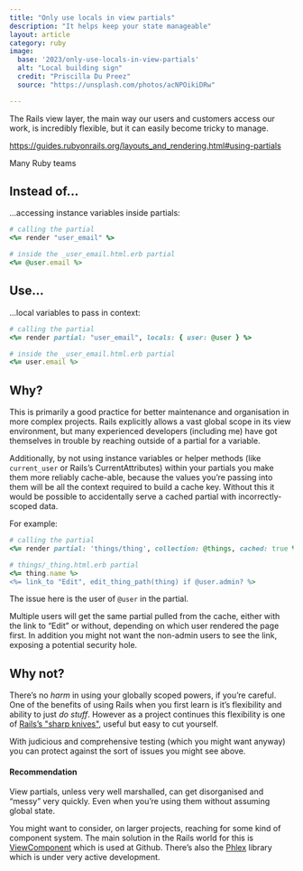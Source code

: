 ```yaml
---
title: "Only use locals in view partials"
description: "It helps keep your state manageable"
layout: article
category: ruby
image:
  base: '2023/only-use-locals-in-view-partials'
  alt: "Local building sign"
  credit: "Priscilla Du Preez"
  source: "https://unsplash.com/photos/acNPOikiDRw"

---
```


The Rails view layer, the main way our users and customers access our work, is incredibly flexible, but it can easily become tricky to manage.

https://guides.rubyonrails.org/layouts_and_rendering.html#using-partials

Many Ruby teams 

## Instead of…

…accessing instance variables inside partials:

```ruby
# calling the partial
<%= render "user_email" %>

# inside the _user_email.html.erb partial
<%= @user.email %>
```


## Use…

…local variables to pass in context:

```ruby
# calling the partial
<%= render partial: "user_email", locals: { user: @user } %>

# inside the _user_email.html.erb partial
<%= user.email %>
```


## Why?

This is primarily a good practice for better maintenance and organisation in more complex projects. Rails explicitly allows a vast global scope in its view environment, but many experienced developers (including me) have got themselves in trouble by reaching outside of a partial for a variable.

Additionally, by not using instance variables or helper methods (like `current_user` or Rails’s CurrentAttributes) within your partials you make them more reliably cache-able, because the values you’re passing into them will be all the context required to build a cache key. Without this it would be possible to accidentally serve a cached partial with incorrectly-scoped data.

For example:

```ruby
# calling the partial
<%= render partial: 'things/thing', collection: @things, cached: true %>

# things/_thing.html.erb partial
<%= thing.name %>
<%= link_to "Edit", edit_thing_path(thing) if @user.admin? %>
```

The issue here is the user of `@user` in the partial.

Multiple users will get the same partial pulled from the cache, either with the link to “Edit” or without, depending on which user rendered the page first. In addition you might not want the non-admin users to see the link, exposing a potential security hole.


## Why not?

There’s no _harm_ in using your globally scoped powers, if you’re careful. One of the benefits of using Rails when you first learn is it’s flexibility and ability to just _do stuff_. However as a project continues this flexibility is one of [Rails’s "sharp knives"](https://rubyonrails.org/doctrine#provide-sharp-knives), useful but easy to cut yourself.

With judicious and comprehensive testing (which you might want anyway) you can protect against the sort of issues you might see above.


#### Recommendation

View partials, unless very well marshalled, can get disorganised and “messy” very quickly. Even when you’re using them without assuming global state.

You might want to consider, on larger projects, reaching for some kind of component system. The main solution in the Rails world for this is [ViewComponent](https://viewcomponent.org/) which is used at Github. There’s also the [Phlex](https://www.phlex.fun/) library which is under very active development.
